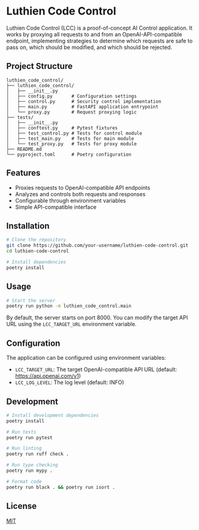 # Luthien Code Control

Luthien Code Control (LCC) is a proof-of-concept AI Control application. It works by proxying all requests to and from an OpenAI-API-compatible endpoint, implementing strategies to determine which requests are safe to pass on, which should be modified, and which should be rejected.

## Project Structure

```
luthien_code_control/
├── luthien_code_control/
│   ├── __init__.py
│   ├── config.py       # Configuration settings
│   ├── control.py      # Security control implementation
│   ├── main.py         # FastAPI application entrypoint
│   └── proxy.py        # Request proxying logic
├── tests/
│   ├── __init__.py
│   ├── conftest.py     # Pytest fixtures
│   ├── test_control.py # Tests for control module
│   ├── test_main.py    # Tests for main module
│   └── test_proxy.py   # Tests for proxy module
├── README.md
└── pyproject.toml      # Poetry configuration
```

## Features

- Proxies requests to OpenAI-compatible API endpoints
- Analyzes and controls both requests and responses
- Configurable through environment variables
- Simple API-compatible interface

## Installation

```bash
# Clone the repository
git clone https://github.com/your-username/luthien-code-control.git
cd luthien-code-control

# Install dependencies
poetry install
```

## Usage

```bash
# Start the server
poetry run python -m luthien_code_control.main
```

By default, the server starts on port 8000. You can modify the target API URL using the `LCC_TARGET_URL` environment variable.

## Configuration

The application can be configured using environment variables:

- `LCC_TARGET_URL`: The target OpenAI-compatible API URL (default: https://api.openai.com/v1)
- `LCC_LOG_LEVEL`: The log level (default: INFO)

## Development

```bash
# Install development dependencies
poetry install

# Run tests
poetry run pytest

# Run linting
poetry run ruff check .

# Run type checking
poetry run mypy .

# Format code
poetry run black . && poetry run isort .
```

## License

[MIT](LICENSE)